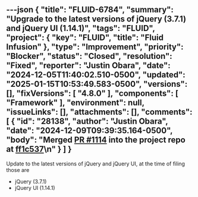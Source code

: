 ---json
{
  "title": "FLUID-6784",
  "summary": "Upgrade to the latest versions of jQuery (3.7.1) and jQuery UI (1.14.1)",
  "tags": "FLUID",
  "project": {
    "key": "FLUID",
    "title": "Fluid Infusion"
  },
  "type": "Improvement",
  "priority": "Blocker",
  "status": "Closed",
  "resolution": "Fixed",
  "reporter": "Justin Obara",
  "date": "2024-12-05T11:40:02.510-0500",
  "updated": "2025-01-15T10:53:49.583-0500",
  "versions": [],
  "fixVersions": [
    "4.8.0"
  ],
  "components": [
    "Framework"
  ],
  "environment": null,
  "issueLinks": [],
  "attachments": [],
  "comments": [
    {
      "id": "28138",
      "author": "Justin Obara",
      "date": "2024-12-09T09:39:35.164-0500",
      "body": "Merged [PR #1114](https://github.com/fluid-project/infusion/pull/1114) into the project repo at [ff1c537](https://github.com/fluid-project/infusion/commit/ff1c537d8f58f0c5abee4f9b068c4700d62676f7)\n"
    }
  ]
}
---
Update to the latest versions of jQuery and jQuery UI, at the time of filing those are &#x20;

* jQuery (3.7.1)
* jQuery UI (1.14.1)

        